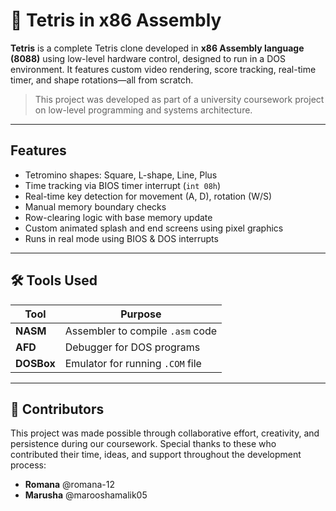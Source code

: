 # 🧱 Tetris in x86 Assembly

**Tetris** is a complete Tetris clone developed in **x86 Assembly language (8088)** using low-level hardware control, designed to run in a DOS environment. It features custom video rendering, score tracking, real-time timer, and shape rotations—all from scratch.

>  This project was developed as part of a university coursework project on low-level programming and systems architecture.

---

##  Features

- Tetromino shapes: Square, L-shape, Line, Plus
- Time tracking via BIOS timer interrupt (`int 08h`)
- Real-time key detection for movement (A, D), rotation (W/S)
- Manual memory boundary checks
- Row-clearing logic with base memory update
- Custom animated splash and end screens using pixel graphics
- Runs in real mode using BIOS & DOS interrupts

---

## 🛠 Tools Used

| Tool      | Purpose                          |
|-----------|----------------------------------|
| **NASM**  | Assembler to compile `.asm` code |
| **AFD**   | Debugger for DOS programs        |
| **DOSBox**| Emulator for running `.COM` file |

---
## 👥 Contributors

This project was made possible through collaborative effort, creativity, and persistence during our coursework.
Special thanks to these who contributed their time, ideas, and support throughout the development process:
-  **Romana**  @romana-12
-  **Marusha** @marooshamalik05
